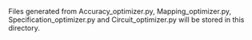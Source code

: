 Files generated from Accuracy_optimizer.py, Mapping_optimizer.py, Specification_optimizer.py and Circuit_optimizer.py will be stored in this directory.